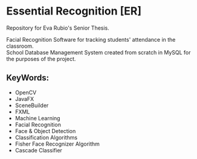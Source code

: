 # Essential Recognition [ER]
 Repository for Eva Rubio's Senior Thesis.
 
 Facial Recognition Software for tracking students' attendance in the classroom.     
 School Database Management System created from scratch in MySQL for the purposes of the project. 
       
            
                
                
 
 
 
 ## KeyWords:
 - OpenCV
 - JavaFX
 - SceneBuilder
 - FXML
 - Machine Learning
 - Facial Recognition
 - Face & Object Detection
 - Classification Algorithms
 - Fisher Face Recognizer Algorithm
 - Cascade Classifier
 
